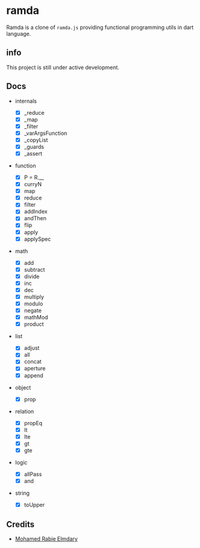 # ramda

Ramda is a clone of `ramda.js` providing functional programming utils in dart language.

## info

This project is still under active development.

## Docs

- internals

  - [x] \_reduce
  - [x] \_map
  - [x] \_filter
  - [x] \_varArgsFunction
  - [x] \_copyList
  - [x] \_guards
  - [x] \_assert

- function

  - [x] P = R.\_\_
  - [x] curryN
  - [x] map
  - [x] reduce
  - [x] filter
  - [x] addIndex
  - [x] andThen
  - [x] flip
  - [x] apply
  - [x] applySpec

- math

  - [x] add
  - [x] subtract
  - [x] divide
  - [x] inc
  - [x] dec
  - [x] multiply
  - [x] modulo
  - [x] negate
  - [x] mathMod
  - [x] product

- list

  - [x] adjust
  - [x] all
  - [x] concat
  - [x] aperture
  - [x] append

- object

  - [x] prop

- relation

  - [x] propEq
  - [x] lt
  - [x] lte
  - [x] gt
  - [x] gte

- logic

  - [x] allPass
  - [x] and

- string

  - [x] toUpper

## Credits

- [Mohamed Rabie Elmdary](https://github.com/MohamedElmdary)
